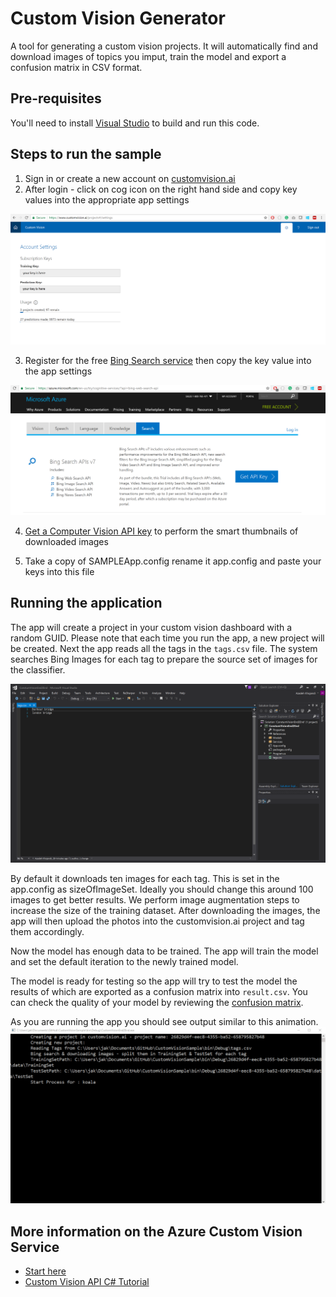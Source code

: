 # Custom Vision Generator
A tool for generating a custom vision projects. It will automatically find and download images of topics you imput, train the model and export a confusion matrix in CSV format.

## Pre-requisites
You'll need to install [Visual Studio](https://www.visualstudio.com/vs/community/) to build and run this code. 

## Steps to run the sample
1. Sign in or create a new account on [customvision.ai](https://www.visualstudio.com/vs/community/)
2. After login - click on cog icon on the right hand side and copy key values into the appropriate app settings

![subscription keys](documents/CustomVision1.PNG)

    
3. Register for the free [Bing Search service](https://azure.microsoft.com/try/cognitive-services/?api=bing-web-search-api) then copy the key value into the app settings

![getting an API key](documents/BingSearch.PNG)

4. [Get a Computer Vision API key](https://docs.microsoft.com/en-us/azure/cognitive-services/Computer-vision/Vision-API-How-to-Topics/HowToSubscribe) to perform the smart thumbnails of downloaded images 

5. Take a copy of SAMPLEApp.config rename it app.config and paste your keys into this file

## Running the application

The app will create a project in your custom vision dashboard with a random GUID. Please note that each time you run the app, a new project will be created. Next the app reads all the tags in the `tags.csv` file. The system searches Bing Images for each tag to prepare the source set of images for the classifier. 

![list of tags to download in tags.csv](documents/CustomVision2.PNG)


By default it downloads ten images for each tag. This is set in the app.config as sizeOfImageSet. Ideally you should change this around 100 images to get better results. We perform image augmentation steps to increase the size of the training dataset.
After downloading the images, the app will then upload the photos into the customvision.ai project and tag them accordingly.

Now the model has enough data to be trained. The app will train the model and set the default iteration to the newly trained model.

The model is ready for testing so the app will try to test the model the results of which are  exported as a confusion matrix into `result.csv`.
You can check the quality of your model by reviewing the [confusion matrix](https://en.wikipedia.org/wiki/Confusion_matrix).

As you are running the app you should see output similar to this animation. 
![process running](documents/running-sample.gif)


##  More information on the Azure Custom Vision Service

- [Start here](https://docs.microsoft.com/en-au/azure/cognitive-services/custom-vision-service/home)
- [Custom Vision API C# Tutorial](https://docs.microsoft.com/en-au/azure/cognitive-services/custom-vision-service/csharp-tutorial)
